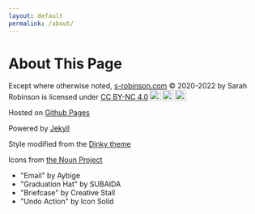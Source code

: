 ```yaml
---
layout: default
permalink: /about/
---
```


# About This Page

<p xmlns:cc="http://creativecommons.org/ns#" xmlns:dct="http://purl.org/dc/terms/"> Except where otherwise noted, <a property="dct:title" rel="cc:attributionURL" href="https://www.s-robinson.com">s-robinson.com</a> &copy; 2020-2022 by <span property="cc:attributionName">Sarah Robinson</span> is licensed under <a href="http://creativecommons.org/licenses/by-nc/4.0/?ref=chooser-v1" target="_blank" rel="license noopener noreferrer" style="display:inline-block;">CC BY-NC 4.0<img style="height:22px!important;margin-left:3px;vertical-align:text-bottom;" src="https://mirrors.creativecommons.org/presskit/icons/cc.svg?ref=chooser-v1"><img style="height:22px!important;margin-left:3px;vertical-align:text-bottom;" src="https://mirrors.creativecommons.org/presskit/icons/by.svg?ref=chooser-v1"><img style="height:22px!important;margin-left:3px;vertical-align:text-bottom;" src="https://mirrors.creativecommons.org/presskit/icons/nc.svg?ref=chooser-v1"></a></p>



Hosted on [Github Pages](https://pages.github.com)

Powered by [Jekyll](https://jekyllrb.com)

Style modified from the [Dinky theme](https://github.com/pages-themes/dinky)

Icons from [the Noun Project](http://thenounproject.com/)
* "Email" by Aybige
* "Graduation Hat" by SUBAIDA
* "Briefcase" by Creative Stall
* "Undo Action" by Icon Solid  




<br>
<br>
